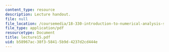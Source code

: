 ```yaml
---
content_type: resource
description: Lecture handout.
file: null
file_location: /coursemedia/18-330-introduction-to-numerical-analysis-spring-2004/b58967ac38f358415b9d4237d2cd444e_lecture15.pdf
file_type: application/pdf
resourcetype: Document
title: lecture15.pdf
uid: b58967ac-38f3-5841-5b9d-4237d2cd444e
---
```

